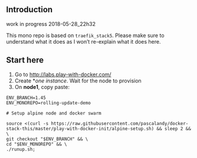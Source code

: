 ## Introduction

work in progress 2018-05-28_22h32

This mono repo is based on `traefik_stack5`. Please make sure to understand what it does as I won’t re-explain what it does here.

## Start here
1. Go to http://labs.play-with-docker.com/ 
2. Create **one instance*. Wait for the node to provision
3. On **node1**, copy paste:

```
ENV_BRANCH=1.45
ENV_MONOREPO=rolling-update-demo

# Setup alpine node and docker swarm

source <(curl -s https://raw.githubusercontent.com/pascalandy/docker-stack-this/master/play-with-docker-init/alpine-setup.sh) && sleep 2 && \
git checkout "$ENV_BRANCH" && \
cd "$ENV_MONOREPO" && \
./runup.sh;
```